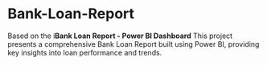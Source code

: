 # Bank-Loan-Report
 Based on the i**Bank Loan Report - Power BI Dashboard** This project presents a comprehensive Bank Loan Report built using Power BI, providing key insights into loan performance and trends.
